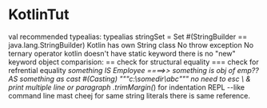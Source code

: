 # KotlinTut
val recommended
typealias:      typealias stringSet = Set<String>      #(StringBuilder == java.lang.StringBuilder)
Kotlin has own String class
No throw exception
No ternary operator
kotlin doesn't have static keyword
there is no "new" keyword
object comparision:  == check for structural equality     === check for refrential equality
*something IS Employee ====>> something is obj of emp??
AS  something as cast   #(Casting)
"""c:\somedir\abc"""   no need to esc \   &   print multiple line or paragraph  .trimMargin(*) for indentation
REPL  --like command line mast cheej
for same string literals there is same reference.
